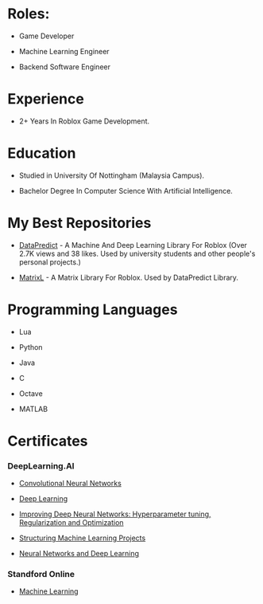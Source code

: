# Roles:

* Game Developer
  
* Machine Learning Engineer

* Backend Software Engineer

# Experience

* 2+ Years In Roblox Game Development.

# Education

* Studied in University Of Nottingham (Malaysia Campus).

* Bachelor Degree In Computer Science With Artificial Intelligence.

# My Best Repositories

* [DataPredict](https://github.com/AqwamCreates/DataPredict) - A Machine And Deep Learning Library For Roblox (Over 2.7K views and 38 likes. Used by university students and other people's personal projects.)

* [MatrixL](https://github.com/AqwamCreates/MatrixL) - A Matrix Library For Roblox. Used by DataPredict Library.

# Programming Languages

* Lua

* Python

* Java

* C

* Octave

* MATLAB

# Certificates

### DeepLearning.AI

* [Convolutional Neural Networks](coursera.org/verify/ZZS8TFAGGNW9)

* [Deep Learning](coursera.org/verify/specialization/3SJFZM7ZPDZS)

* [Improving Deep Neural Networks: Hyperparameter tuning, Regularization and Optimization](coursera.org/verify/8RFGAXVK2THQ) 

* [Structuring Machine Learning Projects](coursera.org/verify/4UHVY7NJW59F)

* [Neural Networks and Deep Learning](coursera.org/verify/2X6P8CLXGCAY)

### Standford Online

* [Machine Learning](coursera.org/verify/MGYTY9BKB76A)
